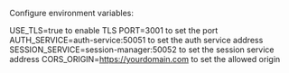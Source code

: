 Configure environment variables:

USE_TLS=true to enable TLS
PORT=3001 to set the port
AUTH_SERVICE=auth-service:50051 to set the auth service address
SESSION_SERVICE=session-manager:50052 to set the session service address
CORS_ORIGIN=https://yourdomain.com to set the allowed origin